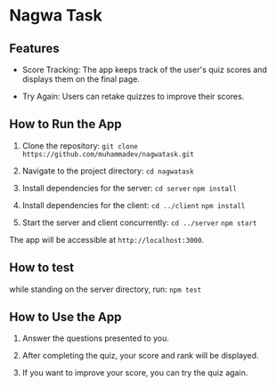 # Nagwa Task

## Features

- Score Tracking: The app keeps track of the user's quiz scores and displays them on the final page.

- Try Again: Users can retake quizzes to improve their scores.

## How to Run the App

1. Clone the repository: 
`git clone https://github.com/muhammadev/nagwatask.git`

2. Navigate to the project directory:
`cd nagwatask`

3. Install dependencies for the server:
`cd server`
`npm install`

4. Install dependencies for the client:
`cd ../client`
`npm install`

5. Start the server and client concurrently:
`cd ../server`
`npm start`


The app will be accessible at `http://localhost:3000`.

## How to test
while standing on the server directory, run: `npm test`

## How to Use the App

1. Answer the questions presented to you.

2. After completing the quiz, your score and rank will be displayed.

3. If you want to improve your score, you can try the quiz again.
